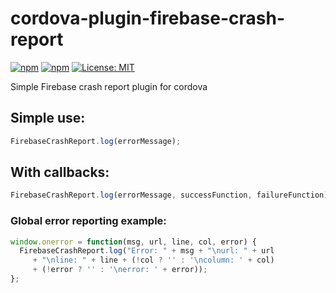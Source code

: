 # cordova-plugin-firebase-crash-report
[![npm](https://img.shields.io/npm/dt/cordova-plugin-firebase-crash-report.svg)](https://www.npmjs.com/package/cordova-plugin-firebase-crash-report)
[![npm](https://img.shields.io/npm/v/cordova-plugin-firebase-crash-report.svg)](https://www.npmjs.com/package/cordova-plugin-firebase-crash-report)
[![License: MIT](https://img.shields.io/badge/License-MIT-yellow.svg)](https://opensource.org/licenses/MIT)

Simple Firebase crash report plugin for cordova


## Simple use:
```javascript
FirebaseCrashReport.log(errorMessage);
```

## With callbacks:
```javascript
FirebaseCrashReport.log(errorMessage, successFunction, failureFunction);
```

### Global error reporting example:
```javascript
window.onerror = function(msg, url, line, col, error) {
  FirebaseCrashReport.log("Error: " + msg + "\nurl: " + url
     + "\nline: " + line + (!col ? '' : '\ncolumn: ' + col)
     + (!error ? '' : '\nerror: ' + error));
};
```

